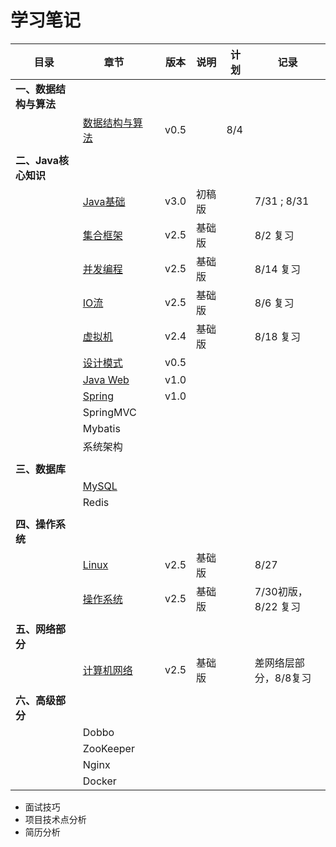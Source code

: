 # 学习笔记

| 目录                   | 章节                                                       |      | 版本 | 说明   | 计划 | 记录                  |
| ---------------------- | ---------------------------------------------------------- | ---- | ---- | ------ | ---- | --------------------- |
| **一、数据结构与算法** |                                                            |      |      |        |      |                       |
|                        | [数据结构与算法](notes/数据结构与算法.md)                  |      | v0.5 |        | 8/4  |                       |
|                        |                                                            |      |      |        |      |                       |
| **二、Java核心知识**   |                                                            |      |      |        |      |                       |
|                        | [Java基础](notes/JavaArchitecture/01%20Java%20基础.md)     |      | v3.0 | 初稿版 |      | 7/31 ; 8/31           |
|                        | [集合框架](notes/JavaArchitecture/02%20Java%20集合框架.md) |      | v2.5 | 基础版 |      | 8/2 复习              |
|                        | [并发编程](notes/JavaArchitecture/03%20Java%20并发编程.md) |      | v2.5 | 基础版 |      | 8/14 复习             |
|                        | [IO流](notes/JavaArchitecture/04%20Java%20IO.md)           |      | v2.5 | 基础版 |      | 8/6 复习              |
|                        | [虚拟机](notes/JavaArchitecture/05%20Java%20虚拟机.md)     |      | v2.4 | 基础版 |      | 8/18 复习             |
|                        | [设计模式](notes/JavaArchitecture/06%20设计模式.md)        |      | v0.5 |        |      |                       |
|                        | [Java Web](notes/JavaArchitecture/07%20Java%20Web.md)      |      | v1.0 |        |      |                       |
|                        | [Spring](notes/JavaWeb/Spring.md)                          |      | v1.0 |        |      |                       |
|                        | SpringMVC                                                  |      |      |        |      |                       |
|                        | Mybatis                                                    |      |      |        |      |                       |
|                        | 系统架构                                                   |      |      |        |      |                       |
|                        |                                                            |      |      |        |      |                       |
| **三、数据库**         |                                                            |      |      |        |      |                       |
|                        | [MySQL](notes/MySQL.md)                                    |      |      |        |      |                       |
|                        | Redis                                                      |      |      |        |      |                       |
|                        |                                                            |      |      |        |      |                       |
| **四、操作系统**       |                                                            |      |      |        |      |                       |
|                        | [Linux](notes/Linux.md)                                    |      | v2.5 | 基础版 |      | 8/27                  |
|                        | [操作系统](notes/操作系统.md)                              |      | v2.5 | 基础版 |      | 7/30初版，8/22 复习   |
|                        |                                                            |      |      |        |      |                       |
| **五、网络部分**       |                                                            |      |      |        |      |                       |
|                        | [计算机网络](notes/计算机网络.md)                          |      | v2.5 | 基础版 |      | 差网络层部分，8/8复习 |
|                        |                                                            |      |      |        |      |                       |
| **六、高级部分**       |                                                            |      |      |        |      |                       |
|                        | Dobbo                                                      |      |      |        |      |                       |
|                        | ZooKeeper                                                  |      |      |        |      |                       |
|                        | Nginx                                                      |      |      |        |      |                       |
|                        | Docker                                                     |      |      |        |      |                       |

- 面试技巧
- 项目技术点分析
- 简历分析
